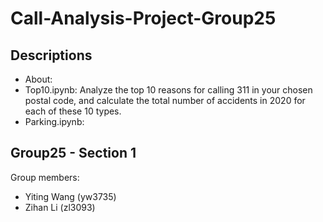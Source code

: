 # Call-Analysis-Project-Group25
## Descriptions
- About: 
- Top10.ipynb: Analyze the top 10 reasons for calling 311 in your chosen postal code, and calculate the total number of accidents in 2020 for each of these 10 types.
- Parking.ipynb:

## Group25 - Section 1
Group members: 
- Yiting Wang (yw3735)
- Zihan Li (zl3093)